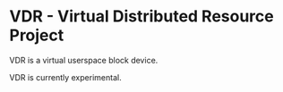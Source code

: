 # VDR - Virtual Distributed Resource Project

VDR is a virtual userspace block device.

VDR is currently experimental.

